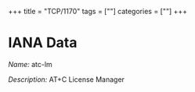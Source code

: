 +++
title = "TCP/1170"
tags = [""]
categories = [""]
+++

# IANA Data

_Name:_ atc-lm

_Description:_ AT+C License Manager

